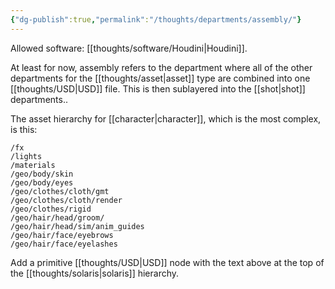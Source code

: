 ```yaml
---
{"dg-publish":true,"permalink":"/thoughts/departments/assembly/"}
---
```


Allowed software: [[thoughts/software/Houdini\|Houdini]].

At least for now, assembly refers to the department where all of the other departments for the [[thoughts/asset\|asset]] type are combined into one [[thoughts/USD\|USD]] file. This is then sublayered into the [[shot\|shot]] departments..

The asset hierarchy for [[character\|character]], which is the most complex, is this: 

```
/fx
/lights
/materials
/geo/body/skin
/geo/body/eyes
/geo/clothes/cloth/gmt
/geo/clothes/cloth/render
/geo/clothes/rigid
/geo/hair/head/groom/
/geo/hair/head/sim/anim_guides
/geo/hair/face/eyebrows
/geo/hair/face/eyelashes
```

Add a primitive [[thoughts/USD\|USD]] node with the text above at the top of the [[thoughts/solaris\|solaris]] hierarchy.